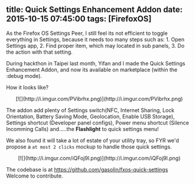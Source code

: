 title: Quick Settings Enhancement Addon
date: 2015-10-15 07:45:00
tags: [FirefoxOS]
---

As the Firefox OS Settings Peer, I still feel its not efficient to toggle everything in Settings, because it needs too many steps such as: 1\. Open Settings app, 2\. Find proper item, which may located in sub panels, 3\. Do the action with that setting.  

During hackthon in Taipei last month, Yifan and I made the Quick Settings Enhancement Addon, and now its available on marketplace (within the :debug mode).  

How it looks like?  

<div class="separator" style="clear: both; text-align: center;">[![](http://i.imgur.com/PVibrhx.png)](http://i.imgur.com/PVibrhx.png)</div>

The addon add plenty of Settings switch(NFC, Internet Sharing, Lock Orientation, Battery Saving Mode, Geolocation, Enable USB Storage), Settings shortcut (Developer panel configs), Power menu shortcut (Silence Incomming Calls) and.....the **Flashlight** to quick settings menu!  

We also found it will take a lot of estate of your utility tray, so FYR we'd propose a `at most 2 clicks` mockup to handle those quick settings.  

<div class="separator" style="clear: both; text-align: center;">[![](http://i.imgur.com/iQFoj9l.png)](http://i.imgur.com/iQFoj9l.png)</div>

The codebase is at [https://github.com/gasolin/<wbr>fxos-quick-settings](https://github.com/gasolin/fxos-quick-settings)  
Welcome to contribute.